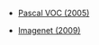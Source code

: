 - [Pascal VOC (2005)](http://host.robots.ox.ac.uk/pascal/VOC/pubs/everingham10.pdf)

- [Imagenet (2009)](https://image-net.org/static_files/papers/imagenet_cvpr09.pdf)

